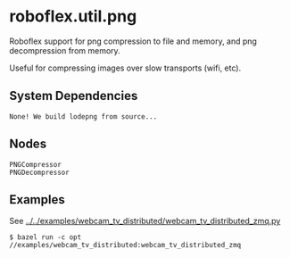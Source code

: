 # roboflex.util.png

Roboflex support for png compression to file and memory, and png decompression from memory.

Useful for compressing images over slow transports (wifi, etc).

## System Dependencies

    None! We build lodepng from source...

## Nodes

    PNGCompressor
    PNGDecompressor

## Examples

See [../../examples/webcam_tv_distributed/webcam_tv_distributed_zmq.py](../../examples/webcam_tv_distributed/webcam_tv_distributed_zmq.py)

    $ bazel run -c opt //examples/webcam_tv_distributed:webcam_tv_distributed_zmq